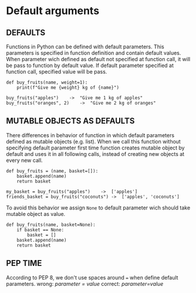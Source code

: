 # Default arguments

## DEFAULTS

Functions in Python can be defined with default parameters. This parameters is specified in function definition and contain default values. When parameter wich defined as default not specified at function call, it will be pass to function by default value. If default parameter specified at function call, specified value will be pass.

    def buy_fruits(name, weight=1):
        print(f"Give me {weight} kg of {name}")

    buy_fruits("apples")    ->  "Give me 1 kg of apples"
    buy_fruits("oranges", 2)    ->  "Give me 2 kg of oranges"

## MUTABLE OBJECTS AS DEFAULTS

There differences in behavior of function in which default parameters defined as mutable objects (e.g. list). When we call this function without specifying default parameter first time function creates mutable object by default and  uses it in all following calls, instead of creating new objects at every new call.

    def buy_fruits = (name, basket=[]):
        basket.append(name)
        return basket

    my_basket = buy_fruits("apples")    ->  ['apples']
    friends_basket = buy_fruits("coconuts") ->  ['apples', 'coconuts']

To avoid this behavior we assign `None` to default parameter wich should take mutable object as value.

    def buy_fruits(name, basket=None):
        if basket == None:
            basket = []
        basket.append(name)
        return basket

## PEP TIME

According to PEP 8, we don't use spaces around `=` when define default parameters.
    wrong: *parameter = value*
    correct: *parameter=value*